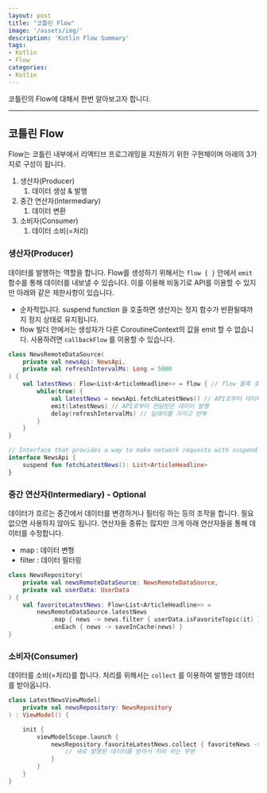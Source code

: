 ```yaml
---
layout: post
title: "코틀린 Flow"
image: '/assets/img/'
description: 'Kotlin Flow Summary'
tags:
- Kotlin
- Flow
categories:
- Kotlin
---
```


코틀린의 Flow에 대해서 한번 알아보고자 합니다.

---

## 코틀린 Flow

Flow는 코틀린 내부에서 리액티브 프로그래밍을 지원하기 위한 구현체이며 아래의 3가지로 구성이 됩니다.

1. 생산자(Producer)
   1. 데이터 생성 & 발행
2. 중간 연산자(Intermediary)
   1. 데이터 변환
3. 소비자(Consumer)
   1. 데이터 소비(=처리)

### 생산자(Producer)

데이터를 발행하는 역할을 합니다. Flow를 생성하기 위해서는 `flow { }` 안에서 `emit` 함수를 통해 데이터를 내보낼 수 있습니다.
이를 이용해 비동기로 API를 이용할 수 있지만 아래와 같은 제한사항이 있습니다.

- 순차적입니다. suspend function 을 호출하면 생산자는 정지 함수가 반환될때까지 정지 상태로 유지됩니다.
- flow 빌더 안에서는 생성자가 다른 CoroutineContext의 값을 emit  할 수 없습니다. 사용하려면 `callbackFlow` 를 이용할 수 있습니다.

```kotlin
class NewsRemoteDataSource(
    private val newsApi: NewsApi,
    private val refreshIntervalMs: Long = 5000
) {
    val latestNews: Flow<List<ArticleHeadline>> = flow { // flow 블록 호출
        while(true) {
            val latestNews = newsApi.fetchLatestNews() // API로부터 데이터 가져오기
            emit(latestNews) // API로부터 전달받은 데이터 발행
            delay(refreshIntervalMs) // 딜레이를 가지고 반복
        }
    }
}

// Interface that provides a way to make network requests with suspend functions
interface NewsApi {
    suspend fun fetchLatestNews(): List<ArticleHeadline>
}
```

### 중간 연산자(Intermediary) - Optional

데이터가 흐르는 중간에서 데이터를 변경하거나 필터링 하는 등의 조작을 합니다. 필요없으면 사용하지 않아도 됩니다.
연산자들 종류는 많지만 크게 아래 연산자들을 통해 데이터를 수정합니다.

- map : 데이터 변형
- filter : 데이터 필터링

```kotlin
class NewsRepository(
    private val newsRemoteDataSource: NewsRemoteDataSource,
    private val userData: UserData
) {
    val favoriteLatestNews: Flow<List<ArticleHeadline>> =
        newsRemoteDataSource.latestNews
            .map { news -> news.filter { userData.isFavoriteTopic(it) } }
            .onEach { news -> saveInCache(news) }
}
```

### 소비자(Consumer)

데이터를 소비(=처리)를 합니다. 처리를 위해서는 `collect` 를 이용하여 발행한 데이터를 받아옵니다.

```kotlin
class LatestNewsViewModel(
    private val newsRepository: NewsRepository
) : ViewModel() {

    init {
        viewModelScope.launch {
            newsRepository.favoriteLatestNews.collect { favoriteNews ->
                // 새로 발행된 데이터를 받아서 처리 하는 부분
            }
        }
    }
}
```